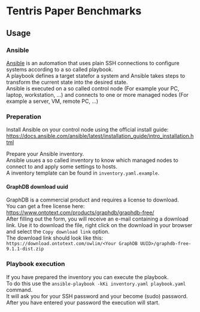 # Tentris Paper Benchmarks

## Usage

### Ansible

[Ansible](https://www.ansible.com/overview/how-ansible-works) is an automation that uses plain SSH connections to configure systems according to a so called playbook.  
A playbook defines a target statefor a system and Ansible takes steps to transform the current state into the desired state.  
Ansible is executed on a so called control node (For example your PC, laptop, workstation, ...) and connects to one or more managed nodes (For example a server, VM, remote PC, ...)

### Preperation

Install Ansible on your control node using the official install guide: https://docs.ansible.com/ansible/latest/installation_guide/intro_installation.html

Prepare your Ansible inventory.  
Ansible usues a so called inventory to know which managed nodes to connect to and apply some settings to hosts.  
A inventory template can be found in `inventory.yaml.example`.

#### GraphDB download uuid

GraphDB is a commercial product and requires a license to download.  
You can get a free license here: https://www.ontotext.com/products/graphdb/graphdb-free/  
After filling out the form, you will receive an e-mail containing a download link.
Use it to download the file, right click on the download in your browser and select the `Copy download link` option.  
The download link should look like this: `https://download.ontotext.com/owlim/<Your GraphDB UUID>/graphdb-free-9.1.1-dist.zip`

### Playbook execution

If you have prepared the inventory you can execute the playbook.  
To do this use the `ansible-playbook -kKi inventory.yaml playbook.yaml` command.  
It will ask you for your SSH password and your become (sudo) password.  
After you have entered your password the execution will start.
